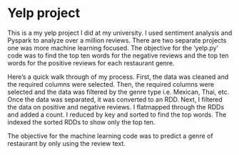 # Yelp project

This is a my yelp project I did at my university. I used sentiment analysis and Pyspark to analyze over a million reviews. 
There are two separate projects one was more machine learning focused.  The objective for the ‘yelp.py’ code was to find the top ten words for the negative reviews and the top ten words for the positive reviews for each restaurant genre. 

Here’s a quick walk through of my process. First, the data was cleaned and the required columns were selected. Then, the required columns were selected and the data was filtered by the genre type i.e. Mexican, Thai, etc. Once the data was separated, it was converted to an RDD. Next, I filtered the data on positive and negative reviews. I flatmapped through the RDDs and added a count. I reduced by key and sorted to find the top words. The indexed the sorted RDDs to show only the top ten. 

The objective for the machine learning code was to predict a genre of restaurant by only using the review text. 

